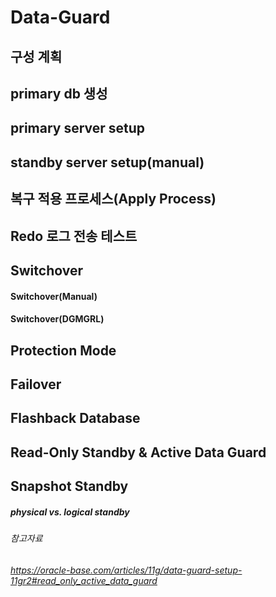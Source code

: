 # Data-Guard
## 구성 계획
## primary db 생성
## primary server setup
## standby server setup(manual)
## 복구 적용 프로세스(Apply Process)
## Redo 로그 전송 테스트
## Switchover
#### Switchover(Manual)
#### Switchover(DGMGRL)
## Protection Mode
## Failover
## Flashback Database
## Read-Only Standby & Active Data Guard
## Snapshot Standby  
##### physical vs. logical standby

###### 참고자료 
###### https://oracle-base.com/articles/11g/data-guard-setup-11gr2#read_only_active_data_guard
